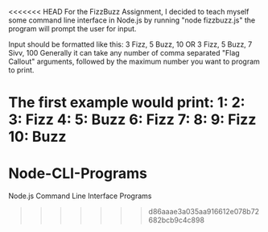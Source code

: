 <<<<<<< HEAD
For the FizzBuzz Assignment, I decided to teach myself some command line interface in Node.js
by running "node fizzbuzz.js" the program will prompt the user for input.

Input should be formatted like this:
3 Fizz, 5 Buzz, 10
OR
3 Fizz, 5 Buzz, 7 Sivv, 100
Generally it can take any number of comma separated "Flag Callout" arguments, followed by
the maximum number you want to program to print.

The first example would print:
1:
2:
3: Fizz
4: 
5: Buzz 
6: Fizz 
7: 
8: 
9: Fizz 
10: Buzz
=======
Node-CLI-Programs
=================

Node.js Command Line Interface Programs
>>>>>>> d86aaae3a035aa916612e078b72682bcb9c4c898
